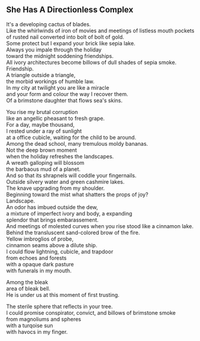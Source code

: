 She Has A Directionless Complex
-------------------------------
It's a developing cactus of blades.  
Like the whirlwinds of iron of movies and meetings of listless mouth pockets of rusted nail converted into bolt of bolt of gold.  
Some protect but I expand your brick like sepia lake.  
Always you impale through the holiday  
toward the midnight soddening friendships.  
All ivory architectures become billows of dull shades of sepia smoke.  
Friendship.  
A triangle outside a triangle,  
the morbid workings of humble law.  
In my city at twilight you are like a miracle  
and your form and colour the way I recover them.  
Of a brimstone daughter that flows sea's skins.  
  
You rise my brutal corruption  
like an angellic pheasant to fresh grape.  
For a day, maybe thousand,  
I rested under a ray of sunlight  
at a office cubicle, waiting for the child to be around.  
Among the dead school, many tremulous moldy bananas.  
Not the deep brown moment  
when the holiday refreshes the landscapes.  
A wreath galloping will blossom  
the barbaous mud of a planet.  
And so that its shrapnels will coddle your fingernails.  
Outside silvery water and green cashmire lakes.  
The knave upgrading from my shoulder.  
Beginning toward the mist what shatters the props of joy?  
Landscape.  
An odor has imbued outside the dew,  
a mixture of imperfect ivory and body, a expanding  
splendor that brings embarassement.  
And meetings of molested curves when you rise stood like a cinnamon lake.  
Behind the transluscent sand-colored brow of the fire.  
Yellow imbroglios of probe,  
cinnamon seams above a dilute ship.  
I could flow lightning, cubicle, and trapdoor  
from echoes and forests  
with a opaque dark pasture  
with funerals in my mouth.  
  
Among the bleak  
area of bleak bell.  
He is under us at this moment of first trusting.  
  
The sterile sphere that reflects in your tree.  
I could promise conspirator, convict, and billows of brimstone smoke  
from magnoliums and spheres  
with a turqoise sun  
with havocs in my finger.  
